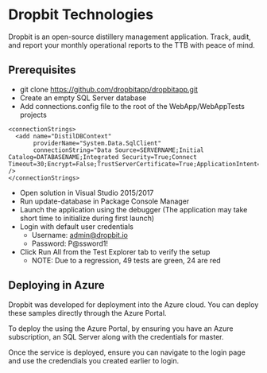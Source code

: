# Dropbit Technologies
Dropbit is an open-source distillery management application. Track, audit, and report your monthly operational reports to the TTB with peace of mind.

## Prerequisites
- git clone https://github.com/dropbitapp/dropbitapp.git
- Create an empty SQL Server database
- Add connections.config file to the root of the WebApp/WebAppTests projects
> 
```
<connectionStrings>
  <add name="DistilDBContext"
       providerName="System.Data.SqlClient" 
       connectionString="Data Source=SERVERNAME;Initial Catalog=DATABASENAME;Integrated Security=True;Connect Timeout=30;Encrypt=False;TrustServerCertificate=True;ApplicationIntent=ReadWrite;MultiSubnetFailover=False" />
</connectionStrings>
```
- Open solution in Visual Studio 2015/2017
- Run update-database in Package Console Manager
- Launch the application using the debugger (The application may take short time to initialize during first launch)
- Login with default user credentials
  - Username: admin@dropbit.io
  - Password: P@ssword1!
- Click Run All from the Test Explorer tab to verify the setup
  - NOTE: Due to a regression, 49 tests are green, 24 are red

## Deploying in Azure

Dropbit was developed for deployment into the Azure cloud. You can deploy these samples directly through the Azure Portal.

To deploy the using the Azure Portal, by ensuring you have an Azure subscription, an SQL Server along with the credentials for master.

Once the service is deployed, ensure you can navigate to the login page and use the credendials you created earlier to login.
